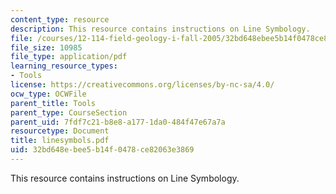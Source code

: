 ```yaml
---
content_type: resource
description: This resource contains instructions on Line Symbology.
file: /courses/12-114-field-geology-i-fall-2005/32bd648ebee5b14f0478ce82063e3869_linesymbols.pdf
file_size: 10985
file_type: application/pdf
learning_resource_types:
- Tools
license: https://creativecommons.org/licenses/by-nc-sa/4.0/
ocw_type: OCWFile
parent_title: Tools
parent_type: CourseSection
parent_uid: 7fdf7c21-b8e8-a177-1da0-484f47e67a7a
resourcetype: Document
title: linesymbols.pdf
uid: 32bd648e-bee5-b14f-0478-ce82063e3869
---
```

This resource contains instructions on Line Symbology.